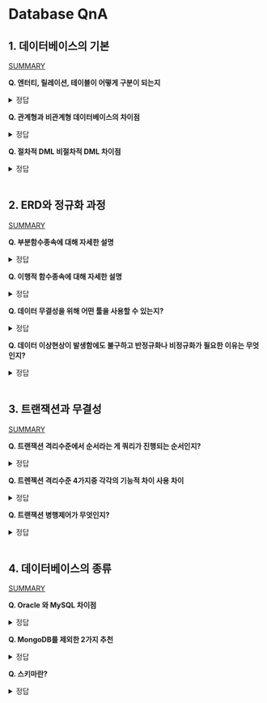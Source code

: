 # Database QnA

## 1. 데이터베이스의 기본
[SUMMARY](https://github.com/DE-multi/CS_study/blob/main/Database/%EB%8D%B0%EC%9D%B4%ED%84%B0%20%EB%B2%A0%EC%9D%B4%EC%8A%A4%EC%9D%98%20%EA%B8%B0%EB%B3%B8.md)  
  
**Q. 엔터티, 릴레이션, 테이블이 어떻게 구분이 되는지**  
<details>
<summary>정답</summary>
<br>  
  
  - 엔터티는 논리적인구조 테이블은 물리적인 구조를 가지고있는것이 가장 큰 차이이다
  - 엔터티(논리모델) 테이블(물리모델)
  - 엔터티는 물리모델링 안에서는 테이블이 될수있지만 논리모델에서는 테이블이 될수없다
  - 릴레이션이 곧 테이블이다
</details>

**Q. 관계형과 비관계형 데이터베이스의 차이점**    
<details>
<summary>정답</summary>
<br>
   
  - **관계형 DB**
    - 데이터의 무결성을 보장한다
    - 기존에 작성한 스키마를 수정하기어렵다
    - 일반적인 정렬 , 탐색 , 분류가 빠르다
    - 빅데이터를 처리하는데 비효율적이다
  - **비관계형 DB**
    - 스키마의 대한 정의가 없다
    - 관계형과 다르게 PK, FK, JOIN의 관계를 정의 하지 않는다
    - 복잡한 데이터 구조를 표현 가능하다
    - 확장성과 유연성이 뛰어나다
    - 쿼리 처리시 데이터를 파싱 후 연산을 해야해서 큰 크기의 document를 다룰 때는 성능이 저하된다
  - **차이점**
    - 가장 큰차이는 스키마의 정의 비관계형DB는 스키마의 정의가없다
    - 막대한 데이터의 양은 비관계형DB가 용이하다
    - 관계형은 수직형확장(서버향상) 비관계형은 수직 수평적확장(서버향상,데이터베이스의 분산)
</details>

**Q. 절차적 DML 비절차적 DML 차이점**    
<details>
<summary>정답</summary>
<br>
  
  - **절차적DML**
    - 절차적 언어란 개발자가 처리절차를 처음부터 끝까지 정해주어야 하는 언어이다 (예 : JAVA, C) 
  - **비절차적DML**
    - 컴퓨터의 실행순서에 관계 없이 처리내용을 기술할수있는 프로그램언어 
    - 문제에 대한 처리를 바로 실행할수있습니다 (예 : 데이터베이스 언어[쿼리])

</details>
<br>

## 2. ERD와 정규화 과정

[SUMMARY](https://github.com/DE-multi/CS_study/blob/main/Database/ERD%EC%99%80%20%EC%A0%95%EA%B7%9C%ED%99%94%EA%B3%BC%EC%A0%95.md)

**Q. 부분함수종속에 대해 자세한 설명**  
<details>
<summary>정답</summary>
<br>

**부분함수종속**  
- 릴레이션에서 기본키가 복합키일 경우 기본키를 구성하는 속성 중 일부에게 종속된 경우   
- 부분함수종속 상태를 제거해주는 것이 제2정규화 과정
- 제2정규형은 릴레이션이 제1정규형이며 기본키가 아닌 속성이 기본키에 "완전함수종속"인 상태여야 함.
   
![image](https://user-images.githubusercontent.com/108858076/209050031-124139db-4d43-4fa5-9056-4c42ab26373e.png)  
  - 기본키는 (이름, 성별)이며, 아래와 같은 관계 성립
    - (이름,성별) -> 주소  
    - (이름,성별) -> 지역번호  
  - 하지만 기본키의 부분집합인 (이름)에 대해 이외의 관계도 성립
    - (이름) -> (주소)  
   
- 이 경우가 본키가 여러 속성으로 구성되어 있을 경우 기본키를 구성하는 속성 중 일부에게 종속된 경우, 즉 **부분함수종속**
</details>

**Q. 이행적 함수종속에 대해 자세한 설명**  
<details>
<summary>정답</summary>
<br>
  
**이행적 함수종속**  
- 릴레이션에서 X, Y, Z라는 3 개의 속성이 있을 때 X→Y, Y→Z 이란 종속 관계가 있을 경우, X→Z가 성립될 때 이행적 함수 종속이라고 합니다. 즉, X를 알면 Y를 알고 그를 통해 Z를 알 수 있는 경우  
- 기본키가 아닌 모든 속성이 이행적 함수종속인 상태라면 제3정규화 과정 필요
- 제3정규형은 릴레이션이 제2정규형이며 기본키가 아닌 모든 속성이 "이행적 함수종속(transitive FD) 을 만족하지 않는" 상태여야 함.
  
![image](https://user-images.githubusercontent.com/108858076/209050031-124139db-4d43-4fa5-9056-4c42ab26373e.png)  
  - X(이름, 성별) -> Y(주소) 
  - X(이름,성별) -> Z(지역번호)
    - 또한 Y(주소) -> Z(지역)의 관계도 성립
    - X -> Z의 관계에서 X에 의한 Z값의 결정은 X->Y->Z에 의해 결정된 관계
  
- 이러한 관계가 **이행적 함수종속**
  
  [참고 블로그](https://developer111.tistory.com/80)
</details>


**Q. 데이터 무결성을 위해 어떤 툴을 사용할 수 있는지?**  
<details>
<summary>정답</summary>
<br>
  
정규화가 가능한 관계형 데이터베이스인 경우 데이터 무결성을 위해 Oracle이나 Mysql 등을 이용하여 정규화를 진행
  
</details>

**Q. 데이터 이상현상이 발생함에도 불구하고 반정규화나 비정규화가 필요한 이유는 무엇인지?**  
<details>
<summary>정답</summary>
<br>  

- 비정규화란 하나 이상의 테이블에 데이터를 중복하여 배치하는 최적화 기법으로 시스템의 성능향상과 개발 및 운영의 편의성등을 위해 정규화된 데이터 모델을 통합, 중복, 분리하는 과정.
  - 즉, 의도적으로 정규화 원칙을 위배하는 것.
- 데이터 간의 일관성이 깨질 수 있고 데이터를 중복하여 저장하므로 더 많은 저장공간이 필요하지만 1. 과도한 정규화 과정으로 인한 join 비용을 줄여주어 데이터 조회시간을 줄일 수 있고, 2. 쿼리도 간단해짐에 따라 버그 발생 가능성도 줄어든다. 3. 또한 높은 규모 확장성을 실현할 수 있다.
  
</details>

<br>
  
## 3. 트랜잭션과 무결성

[SUMMARY](https://github.com/DE-multi/CS_study/blob/main/Database/3.%20%ED%8A%B8%EB%9E%9C%EC%9E%AD%EC%85%98%EA%B3%BC%20%EB%AC%B4%EA%B2%B0%EC%84%B1.md)
  
**Q. 트랜잭션 격리수준에서 순서라는 게 쿼리가 진행되는 순서인지?**  
<details>
<summary>정답</summary>
<br>
  
![Untitled](https://user-images.githubusercontent.com/61510481/208989023-e1e4b0b7-d16b-4b80-9ed0-ce65024ed417.png)
    
**쿼리 또는 쿼리 묶음이 진행되는 순서를 말함.**
</details>

**Q. 트렌젝션 격리수준 4가지중 각각의 기능적 차이 사용 차이**  
<details>
<summary>정답</summary>
<br>
내용
</details>

**Q. 트랜잭션 병행제어가 무엇인지?**  
<details>
<summary>정답</summary>
<br>
내용
</details>

<br>
  
## 4. 데이터베이스의 종류

[SUMMARY](https://github.com/DE-multi/CS_study/blob/main/Database/%EB%8D%B0%EC%9D%B4%ED%84%B0%EB%B2%A0%EC%9D%B4%EC%8A%A4%EC%9D%98%20%EC%A2%85%EB%A5%98.md)
  
**Q. Oracle 와 MySQL 차이점**  
<details>
<summary>정답</summary>
<br>
내용
</details>

**Q. MongoDB를 제외한 2가지 추천**  
<details>
<summary>정답</summary>
<br>
내용
</details>

**Q. 스키마란?**  
<details>
<summary>정답</summary>
<br>
내용
</details>

